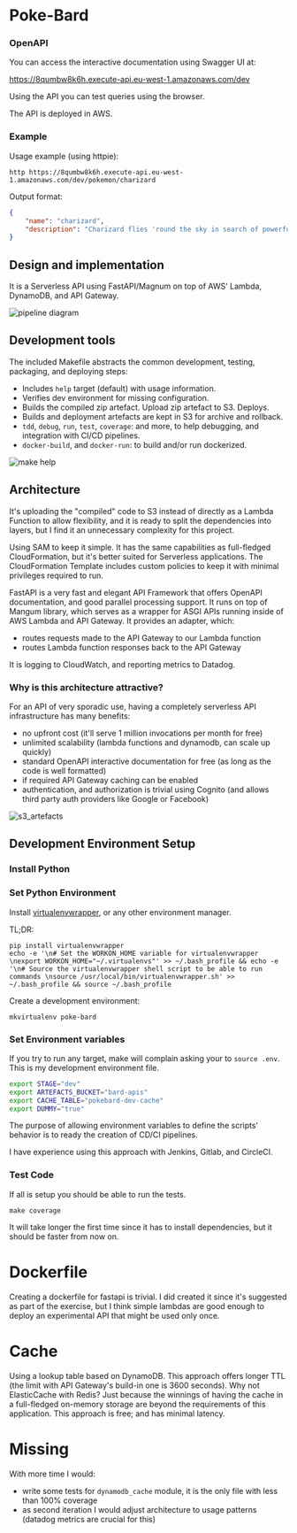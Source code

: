 # Poke-Bard

### OpenAPI

You can access the interactive documentation using Swagger UI at:

https://8qumbw8k6h.execute-api.eu-west-1.amazonaws.com/dev

Using the API you can test queries using the browser.

The API is deployed in AWS.

### Example

Usage example (using httpie):

`http https://8qumbw8k6h.execute-api.eu-west-1.amazonaws.com/dev/pokemon/charizard`

Output format:

``` json
{
    "name": "charizard",
    "description": "Charizard flies 'round the sky in search of powerful opponents. 't breathes fire of such most wondrous heat yond 't melts aught. However, 't nev'r turns its fiery breath on any opponent weaker than itself."
}
```

## Design and implementation

It is a Serverless API using FastAPI/Magnum on top of AWS' Lambda, DynamoDB,
and API Gateway.

![pipeline diagram](doc/pipeline.png "Pipeline Diagram")

## Development tools

The included Makefile abstracts the common development, testing, packaging, and
deploying steps:

- Includes `help` target (default) with usage information.
- Verifies dev environment for missing configuration.
- Builds the compiled zip artefact. Upload zip artefact to S3. Deploys.
- Builds and deployment artefacts are kept in S3 for archive and rollback.
- `tdd`, `debug`, `run`, `test`, `coverage`: and more, to help debugging, and
  integration with CI/CD pipelines.
- `docker-build`, and `docker-run`: to build and/or run dockerized.

![make help](doc/make_help.png "Output of `make help`")

## Architecture

It's uploading the "compiled" code to S3 instead of directly as a Lambda
Function to allow flexibility, and it is ready to split the dependencies into
layers, but I find it an unnecessary complexity for this project.

Using SAM to keep it simple. It has the same capabilities as full-fledged
CloudFormation, but it's better suited for Serverless applications.
The CloudFormation Template includes custom policies to keep it with minimal
privileges required to run.

FastAPI is a very fast and elegant API Framework that offers OpenAPI
documentation, and good parallel processing support. It runs on top of Mangum
library, which serves as a wrapper for ASGI APIs running inside of AWS Lambda
and API Gateway. It provides an adapter, which:

- routes requests made to the API Gateway to our Lambda function
- routes Lambda function responses back to the API Gateway

It is logging to CloudWatch, and reporting metrics to Datadog.

### Why is this architecture attractive?

For an API of very sporadic use, having a completely serverless API
infrastructure has many benefits:

- no upfront cost (it'll serve 1 million invocations per month for free)
- unlimited scalability (lambda functions and dynamodb, can scale up quickly)
- standard OpenAPI interactive documentation for free (as long as the code is
  well formatted)
- if required API Gateway caching can be enabled
- authentication, and authorization is trivial using Cognito (and allows third
  party auth providers like Google or Facebook)

![s3_artefacts](doc/s3_artefacts.png "S3 Artefacts (code and CF templates) ready for rollbacks.")


## Development Environment Setup

### Install Python



### Set Python Environment

Install [virtualenvwrapper](https://virtualenvwrapper.readthedocs.io/en/latest/install.html),
or any other environment manager.

TL;DR:
```
pip install virtualenvwrapper
echo -e '\n# Set the WORKON_HOME variable for virtualenvwrapper \nexport WORKON_HOME="~/.virtualenvs"' >> ~/.bash_profile && echo -e '\n# Source the virtualenvwrapper shell script to be able to run commands \nsource /usr/local/bin/virtualenvwrapper.sh' >> ~/.bash_profile && source ~/.bash_profile
```

Create a development environment:

```
mkvirtualenv poke-bard
```

### Set Environment variables

If you try to run any target, make will complain asking your to `source .env`.
This is my development environment file.

``` sh
export STAGE="dev"
export ARTEFACTS_BUCKET="bard-apis"
export CACHE_TABLE="pokebard-dev-cache"
export DUMMY="true"
```

The purpose of allowing environment variables to define the scripts' behavior
is to ready the creation of CD/CI pipelines.

I have experience using this approach with Jenkins, Gitlab, and CircleCI.

### Test Code

If all is setup you should be able to run the tests.

```
make coverage
```

It will take longer the first time since it has to install dependencies, but it
should be faster from now on.

# Dockerfile

Creating a dockerfile for fastapi is trivial. I did created it since it's
suggested as part of the exercise, but I think simple lambdas are good enough
to deploy an experimental API that might be used only once.


# Cache

Using a lookup table based on DynamoDB.  This approach offers longer TTL (the
limit with API Gateway's build-in one is 3600 seconds).  Why not ElasticCache
with Redis? Just because the winnings of having the cache in a full-fledged
on-memory storage are beyond the requirements of this application.  This
approach is free; and has minimal latency.

# Missing

With more time I would:
- write some tests for `dynamodb_cache` module, it is the only file with less
  than 100% coverage
- as second iteration I would adjust architecture to usage patterns (datadog
  metrics are crucial for this)
